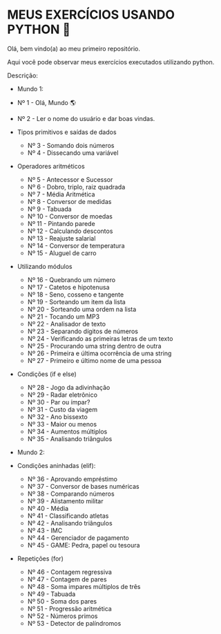 # MEUS EXERCÍCIOS USANDO PYTHON :snake:

Olá, bem vindo(a) ao meu primeiro repositório.

Aqui você pode observar meus exercícios executados utilizando python.

Descrição:

*  Mundo 1:

  * Nº 1 - Olá, Mundo :earth_americas:
  *  Nº 2 - Ler o nome do usuário e dar boas vindas.

* Tipos primitivos e saídas de dados
  * Nº 3 - Somando dois números
  * Nº 4 - Dissecando uma variável

- Operadores aritméticos

  * Nº 5 - Antecessor e Sucessor
  * Nº 6 - Dobro, triplo, raiz quadrada
  * Nº 7 - Média Aritmética 
  * Nº 8 - Conversor de medidas
  * Nº 9 - Tabuada
  * Nº 10 - Conversor de moedas
  * Nº 11 - Pintando parede
  * Nº 12 - Calculando descontos 
  * Nº 13 - Reajuste salarial
  * Nº 14 - Conversor de temperatura
  * Nº 15 - Aluguel de carro
- Utilizando módulos

    * Nº 16 - Quebrando um número 
    * Nº 17 - Catetos e  hipotenusa
    * Nº 18 - Seno, cosseno e tangente
    * Nº 19 - Sorteando um item da lista
    * Nº 20 -  Sorteando uma ordem na lista
    * Nº 21 - Tocando um MP3
    * Nº 22 - Analisador de texto 
    * Nº 23 - Separando dígitos de números 
    * Nº 24 - Verificando as primeiras letras de um texto
    * Nº  25 - Procurando uma string dentro de outra
    * Nº  26 - Primeira e última ocorrência de uma string
    * Nº 27 - Primeiro e último nome de uma pessoa

- Condições (if e else)

  * Nº 28 - Jogo da adivinhação   
  * Nº 29 - Radar eletrônico
  * Nº 30 - Par ou ímpar?
  * Nº 31 - Custo da viagem
  * Nº 32 - Ano bissexto 
  * Nº 33 - Maior ou menos
  * Nº 34 - Aumentos múltiplos
  * Nº 35 - Analisando triângulos

- Mundo 2:
- Condições aninhadas (elif):
  * Nº 36 - Aprovando empréstimo 
  * Nº 37 - Conversor de bases numéricas
  * Nº 38 - Comparando números
  * Nº 39 - Alistamento militar
  * Nº 40 - Média
  * Nº 41 - Classificando atletas
  * Nº 42 - Analisando triângulos 
  * Nº 43 - IMC
  * Nº 44 - Gerenciador de pagamento
  * Nº 45 - GAME: Pedra, papel ou tesoura 

- Repetições (for)
  * Nº 46 - Contagem regressiva 
  * Nº 47 - Contagem de pares
  * Nº 48 - Soma impares múltiplos de três 
  * Nº 49 - Tabuada 
  * Nº 50 - Soma dos pares
  * Nº 51 - Progressão aritmética 
  * Nº 52 - Números primos
  * Nº 53 - Detector de palíndromos 

